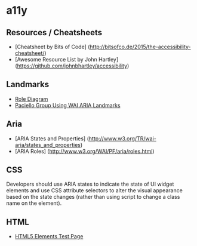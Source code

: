 # a11y

## Resources / Cheatsheets
* [Cheatsheet by Bits of Code] (http://bitsofco.de/2015/the-accessibility-cheatsheet/)
* [Awesome Resource List by John Hartley] (https://github.com/johnbhartley/accessibility)

## Landmarks
* [Role Diagram](http://www.html5accessibility.com/tests/roles-land.html)
* [Paciello Group Using WAI ARIA Landmarks](http://www.paciellogroup.com/blog/2013/02/using-wai-aria-landmarks-2013/)

## Aria 
* [ARIA States and Properties] (http://www.w3.org/TR/wai-aria/states_and_properties)
* [ARIA Roles] (http://www.w3.org/WAI/PF/aria/roles.html)

## CSS
Developers should use ARIA states to indicate the state of UI widget elements and use CSS attribute selectors to alter the visual appearance based on the state changes (rather than using script to change a class name on the element).

## HTML
* [HTML5 Elements Test Page](http://www.html5accessibility.com/html5elements/)
